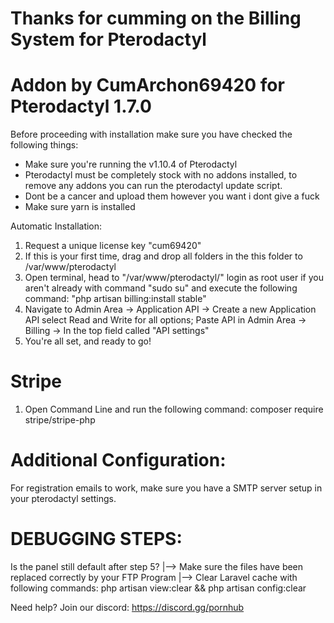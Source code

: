 # Thanks for cumming on the Billing System for Pterodactyl
# Addon by CumArchon69420 for Pterodactyl 1.7.0

Before proceeding with installation make sure you have checked the following things:

* Make sure you're running the v1.10.4 of Pterodactyl
* Pterodactyl must be completely stock with no addons installed, to remove any addons you can run the pterodactyl update script.
* Dont be a cancer and upload them however you want i dont give a fuck
* Make sure yarn is installed

Automatic Installation:

1. Request a unique license key "cum69420"
2. If this is your first time, drag and drop all folders in the this folder to /var/www/pterodactyl
3. Open terminal, head to "/var/www/pterodactyl/" login as root user if you aren't already with command "sudo su" and execute the following command: "php artisan billing:install stable"
4. Navigate to Admin Area -> Application API -> Create a new Application API select Read and Write for all options; Paste API in Admin Area -> Billing -> In the top field called "API settings"
5. You're all set, and ready to go!

# Stripe
1. Open Command Line and run the following command: composer require stripe/stripe-php

# Additional Configuration:
For registration emails to work, make sure you have a SMTP server setup in your pterodactyl settings.

# DEBUGGING STEPS:

Is the panel still default after step 5? 
|--> Make sure the files have been replaced correctly by your FTP Program
|--> Clear Laravel cache with following commands: php artisan view:clear && php artisan config:clear


Need help? Join our discord: https://discord.gg/pornhub
